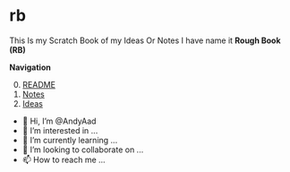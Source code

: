 # rb
This Is my Scratch Book of my Ideas Or Notes I have name it **Rough Book (RB)**

**Navigation**

0. [README](https://github.com/AndyAad/rb/blob/a1/README.md)
1. [Notes](https://github.com/AndyAad/rb/blob/a1/Notes.md)
2. [Ideas](https://github.com/AndyAad/rb/edit/a1/Ideas.md)


- 👋 Hi, I’m @AndyAad
- 👀 I’m interested in ...
- 🌱 I’m currently learning ...
- 💞️ I’m looking to collaborate on ...
- 📫 How to reach me ...




